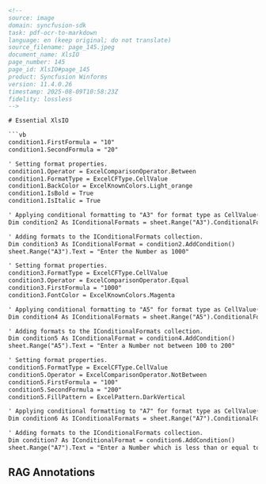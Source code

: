 ```html
<!--
source: image
domain: syncfusion-sdk
task: pdf-ocr-to-markdown
language: en (keep original; do not translate)
source_filename: page_145.jpeg
document_name: XlsIO
page_number: 145
page_id: XlsIO#page_145
product: Syncfusion Winforms
version: 11.4.0.26
timestamp: 2025-08-09T10:58:23Z
fidelity: lossless
-->

# Essential XlsIO

```vb
condition1.FirstFormula = "10"
condition1.SecondFormula = "20"

' Setting format properties.
condition1.Operator = ExcelComparisonOperator.Between
condition1.FormatType = ExcelCFType.CellValue
condition1.BackColor = ExcelKnownColors.Light_orange
condition1.IsBold = True
condition1.IsItalic = True

' Applying conditional formatting to "A3" for format type as CellValue(Equal).
Dim condition2 As IConditionalFormats = sheet.Range("A3").ConditionalFormats

' Adding formats to the IConditionalFormats collection.
Dim condition3 As IConditionalFormat = condition2.AddCondition()
sheet.Range("A3").Text = "Enter the Number as 1000"

' Setting format properties.
condition3.FormatType = ExcelCFType.CellValue
condition3.Operator = ExcelComparisonOperator.Equal
condition3.FirstFormula = "1000"
condition3.FontColor = ExcelKnownColors.Magenta

' Applying conditional formatting to "A5" for format type as CellValue(Not between).
Dim condition4 As IConditionalFormats = sheet.Range("A5").ConditionalFormats

' Adding formats to the IConditionalFormats collection.
Dim condition5 As IConditionalFormat = condition4.AddCondition()
sheet.Range("A5").Text = "Enter a Number not between 100 to 200"

' Setting format properties.
condition5.FormatType = ExcelCFType.CellValue
condition5.Operator = ExcelComparisonOperator.NotBetween
condition5.FirstFormula = "100"
condition5.SecondFormula = "200"
condition5.FillPattern = ExcelPattern.DarkVertical

' Applying conditional formatting to "A7" for format type as CellValue(LessOrEqual).
Dim condition6 As IConditionalFormats = sheet.Range("A7").ConditionalFormats

' Adding formats to the IConditionalFormats collection.
Dim condition7 As IConditionalFormat = condition6.AddCondition()
sheet.Range("A7").Text = "Enter a Number which is less than or equal to
```

## RAG Annotations
<!-- tags: [XlsIO, conditional formatting, cell value, format properties, Excel comparison operator, Excel known colors, font color, fill pattern] keywords: [ExcelComparisonOperator.Between, ExcelComparisonOperator.Equal, ExcelComparisonOperator.NotBetween, ExcelKnownColors.Light_orange, ExcelKnownColors.Magenta, ExcelPattern.DarkVertical, condition1, condition2, condition3, condition4, condition5, condition6, condition7] -->
```